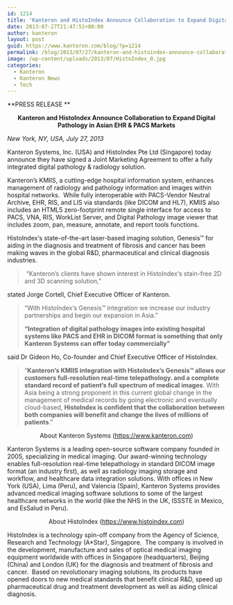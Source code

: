 ```yaml
---
id: 1214
title: 'Kanteron and HistoIndex Announce Collaboration to Expand Digital Pathology in Asian EHR &amp; PACS Markets'
date: 2013-07-27T21:47:51+00:00
author: kanteron
layout: post
guid: https://www.kanteron.com/blog/?p=1214
permalink: /blog/2013/07/27/kanteron-and-histoindex-announce-collaboration-to-expand-digital-pathology-in-asian-ehr-pacs-markets/
image: /wp-content/uploads/2013/07/HistoIndex_0.jpg
categories:
  - Kanteron
  - Kanteron News
  - Tech
---
```

**PRESS RELEASE **

<p style="text-align: center">
  <strong>Kanteron and HistoIndex Announce Collaboration to Expand Digital Pathology in Asian EHR & PACS Markets</strong>
</p>

_New York, NY, USA, July 27, 2013_

Kanteron Systems, Inc. (USA) and HistoIndex Pte Ltd (Singapore) today announce they have signed a Joint Marketing Agreement to offer a fully integrated digital pathology & radiology solution.  

Kanteron’s KMIIS, a cutting-edge hospital information system, enhances management of radiology and pathology information and images within hospital networks.  While fully interoperable with PACS-Vendor Neutral Archive, EHR, RIS, and LIS via standards (like DICOM and HL7), KMIIS also includes an HTML5 zero-footprint remote single interface for access to PACS, VNA, RIS, WorkList Server, and Digital Pathology image viewer that includes zoom, pan, measure, annotate, and report tools functions. 

HistoIndex‘s state-of-the-art laser-based imaging solution, Genesis™ for aiding in the diagnosis and treatment of fibrosis and cancer has been making waves in the global R&D, pharmaceutical and clinical diagnosis industries. 

>  “Kanteron’s clients have shown interest in HistoIndex‘s stain-free 2D and 3D scanning solution,”

stated Jorge Cortell, Chief Executive Officer of Kanteron.

> “With HistoIndex‘s Genesis™ integration we increase our industry partnerships and begin our expansion in Asia.”  
> 
> **“Integration of digital pathology images into existing hospital systems like PACS and EHR in DICOM format is something that only Kanteron Systems can offer today commercially”**

said Dr Gideon Ho, Co-founder and Chief Executive Officer of HistoIndex.

> “**Kanteron‘s KMIIS integration with HistoIndex’s Genesis™ allows our customers full-resolution real-time telepathology. and a complete standard record of patient‘s full spectrum of medical images**. With Asia being a strong proponent in this current global change in the management of medical records by going electronic and eventually cloud-based, **HistoIndex is confident that the collaboration between both companies will benefit and change the lives of millions of patients**.”

<p style="text-align: center">
  About Kanteron Systems (<a title="https://www.kanteron.com" href="https://www.kanteron.com" target="_blank">https://www.kanteron.com</a>)
</p>

Kanteron Systems is a leading open-source software company founded in 2005, specializing in medical imaging. Our award-winning technology enables full-resolution real-time telepathology in standard DICOM image format (an industry first), as well as radiology imaging storage and workflow, and healthcare data integration solutions. With offices in New York (USA), Lima (Peru), and Valencia (Spain), Kanteron Systems provides advanced medical imaging software solutions to some of the largest healthcare networks in the world (like the NHS in the UK, ISSSTE in Mexico, and EsSalud in Peru).  

<p style="text-align: center">
  About HistoIndex (<a title="https://www.histoindex.com" href="https://www.histoindex.com" target="_blank">https://www.histoindex.com</a>)
</p>

HistoIndex is a technology spin-off company from the Agency of Science, Research and Technology (A*Star), Singapore.  The company is involved in the development, manufacture and sales of optical medical imaging equipment worldwide with offices in Singapore (headquarters), Beijing (China) and London (UK) for the diagnosis and treatment of fibrosis and cancer.  Based on revolutionary imaging solutions, its products have opened doors to new medical standards that benefit clinical R&D, speed up pharmaceutical drug and treatment development as well as aiding clinical diagnosis.